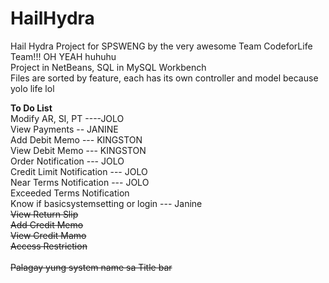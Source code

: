 # HailHydra
Hail Hydra Project for SPSWENG by the very awesome Team CodeforLife Team!!! OH YEAH huhuhu <br>
Project in NetBeans, SQL in MySQL Workbench <br>
Files are sorted by feature, each has its own controller and model because yolo life lol <br>

**To Do List** <br>
Modify AR, SI, PT  ----JOLO <br>
View Payments -- JANINE <br>
Add Debit Memo --- KINGSTON <br>
View Debit Memo --- KINGSTON <br>
Order Notification --- JOLO <br>
Credit Limit Notification --- JOLO <br>
Near Terms Notification --- JOLO<br>
Exceeded Terms Notification<br>
Know if basicsystemsetting or login --- Janine <br>
~~View Return Slip~~<br>
~~Add Credit Memo~~<br>
~~View Credit Mamo~~ <br>
~~Access Restriction~~<br>
<br>~~Palagay yung system name sa Title bar~~
